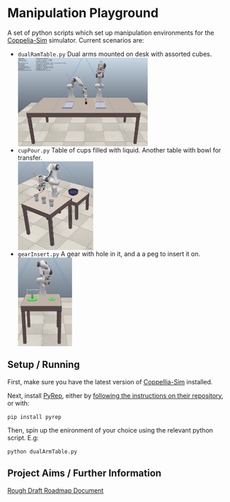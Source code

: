# Manipulation Playground

A set of python scripts which set up manipulation environments for the [Coppelia-Sim](https://www.coppeliarobotics.com/) simulator. Current scenarios are:

- `dualRamTable.py` Dual arms mounted on desk with assorted cubes.  <img src='pictures/dualArm.png' height=200px style='display: block'>
- `cupPour.py` Table of cups filled with liquid. Another table with bowl for transfer. <img src='pictures/cupPour.png' height=200px style='display: block'>
- `gearInsert.py` A gear with hole in it, and a a peg to insert it on. <img src='pictures/gearInsert.png' height=200px style='display: block'>

## Setup / Running

First, make sure you have the latest version of [Coppellia-Sim](https://www.coppeliarobotics.com/) installed.

Next, install [PyRep](https://github.com/stepjam/PyRep), either by [following the instructions on their repository](https://github.com/stepjam/PyRep), or with:

```
pip install pyrep
```

Then, spin up the enironment of your choice using the relevant python script. E.g:

```
python dualArmTable.py
```

## Project Aims / Further Information

[Rough Draft Roadmap Document](https://www.overleaf.com/read/xvrdrpzdckfw)